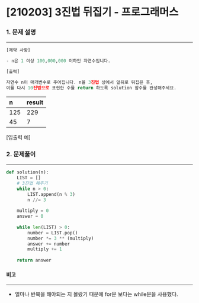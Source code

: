 # [210203] 3진법 뒤집기 - 프로그래머스

### 1. 문제 설명

---

```python
[제약 사항]

- n은 1 이상 100,000,000 이하인 자연수입니다.

[출력]

자연수 n이 매개변수로 주어집니다. n을 3진법 상에서 앞뒤로 뒤집은 후, 
이를 다시 10진법으로 표현한 수를 return 하도록 solution 함수를 완성해주세요.
```

| n    | result |
| :--- | ------ |
| 125  | 229    |
| 45   | 7      |

[입출력 예]

### 2. 문제풀이

---

```python
def solution(n):
    LIST = []
    # 3진법 해주기
    while n > 0:
        LIST.append(n % 3)
        n //= 3
        
    multiply = 0
    answer = 0
    
    while len(LIST) > 0:
        number = LIST.pop()
        number *= 3 ** (multiply)
        answer += number
        multiply += 1
    
    return answer
```



#### 비고

---

- 얼마나 반복을 해야되는 지 몰랐기 때문에 for문 보다는 while문을 사용했다.

  
